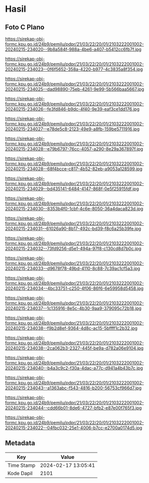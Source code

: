 # Hasil

## Foto C Plano

https://sirekap-obj-formc.kpu.go.id/24b9/pemilu/pdpr/21/03/22/20/01/2103222001002-20240215-234020--9b8a584f-988a-4be6-a407-b5412cc6fb7f.jpg

https://sirekap-obj-formc.kpu.go.id/24b9/pemilu/pdpr/21/03/22/20/01/2103222001002-20240215-234023--0f6f5652-358a-4220-b977-4c3835a8f354.jpg

https://sirekap-obj-formc.kpu.go.id/24b9/pemilu/pdpr/21/03/22/20/01/2103222001002-20240215-234025--dad98890-75eb-4261-9e99-5b566baa5667.jpg

https://sirekap-obj-formc.kpu.go.id/24b9/pemilu/pdpr/21/03/22/20/01/2103222001002-20240215-234026--fe3fd846-b9dc-4f40-9e39-eaf3ce1dd176.jpg

https://sirekap-obj-formc.kpu.go.id/24b9/pemilu/pdpr/21/03/22/20/01/2103222001002-20240215-234027--e78de5c8-2123-49e9-a8fb-159be5711916.jpg

https://sirekap-obj-formc.kpu.go.id/24b9/pemilu/pdpr/21/03/22/20/01/2103222001002-20240215-234028--e79b6797-76cc-4057-a290-8e29a367897f.jpg

https://sirekap-obj-formc.kpu.go.id/24b9/pemilu/pdpr/21/03/22/20/01/2103222001002-20240215-234028--68f4bcce-c817-4b52-82eb-a9053a128599.jpg

https://sirekap-obj-formc.kpu.go.id/24b9/pemilu/pdpr/21/03/22/20/01/2103222001002-20240215-234029--bd435141-6484-4147-868f-0e5f25915fdf.jpg

https://sirekap-obj-formc.kpu.go.id/24b9/pemilu/pdpr/21/03/22/20/01/2103222001002-20240215-234030--8353b4f0-1cbf-4c6e-8050-36a4daca823d.jpg

https://sirekap-obj-formc.kpu.go.id/24b9/pemilu/pdpr/21/03/22/20/01/2103222001002-20240215-234031--61026a90-8b17-492c-bd39-f8c6a25b39fe.jpg

https://sirekap-obj-formc.kpu.go.id/24b9/pemilu/pdpr/21/03/22/20/01/2103222001002-20240215-234032--73fd9256-d5e1-494a-97f8-c130cd8d7b0c.jpg

https://sirekap-obj-formc.kpu.go.id/24b9/pemilu/pdpr/21/03/22/20/01/2103222001002-20240215-234033--d9678f78-49bd-4110-8c88-7c39ac1cf5a3.jpg

https://sirekap-obj-formc.kpu.go.id/24b9/pemilu/pdpr/21/03/22/20/01/2103222001002-20240215-234034--4bc33751-c250-4f06-86f6-6e59958d5458.jpg

https://sirekap-obj-formc.kpu.go.id/24b9/pemilu/pdpr/21/03/22/20/01/2103222001002-20240215-234037--1c135916-8e5c-4b30-9aa9-379095c72b18.jpg

https://sirekap-obj-formc.kpu.go.id/24b9/pemilu/pdpr/21/03/22/20/01/2103222001002-20240215-234038--f9b2d8ef-9364-4d8c-ac15-5bffff1c2b32.jpg

https://sirekap-obj-formc.kpu.go.id/24b9/pemilu/pdpr/21/03/22/20/01/2103222001002-20240215-234038--2ca062b3-2327-445f-be9a-d782a06e9104.jpg

https://sirekap-obj-formc.kpu.go.id/24b9/pemilu/pdpr/21/03/22/20/01/2103222001002-20240215-234040--b4a3c9c2-f30a-4dac-a77c-d941a4b43b7c.jpg

https://sirekap-obj-formc.kpu.go.id/24b9/pemilu/pdpr/21/03/22/20/01/2103222001002-20240215-234043--a1363abc-f543-4816-b200-56753cf966d7.jpg

https://sirekap-obj-formc.kpu.go.id/24b9/pemilu/pdpr/21/03/22/20/01/2103222001002-20240215-234044--cdd66b01-8de6-4727-bfb2-e87e00f765f3.jpg

https://sirekap-obj-formc.kpu.go.id/24b9/pemilu/pdpr/21/03/22/20/01/2103222001002-20240215-234022--04fbc032-25e1-4006-b7cc-e2700a0174d5.jpg


## Metadata

| Key        | Value               |
| ---------- | ------------------- |
| Time Stamp | 2024-02-17 13:05:41 |
| Kode Dapil | 2101                |



